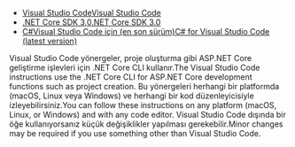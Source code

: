 * [<span data-ttu-id="6f99b-101">Visual Studio Code</span><span class="sxs-lookup"><span data-stu-id="6f99b-101">Visual Studio Code</span></span>](https://code.visualstudio.com/download)
* [<span data-ttu-id="6f99b-102">.NET Core SDK 3,0</span><span class="sxs-lookup"><span data-stu-id="6f99b-102">.NET Core SDK 3.0</span></span>](https://dotnet.microsoft.com/download/dotnet-core/3.0)
* [<span data-ttu-id="6f99b-103">C#Visual Studio Code için (en son sürüm)</span><span class="sxs-lookup"><span data-stu-id="6f99b-103">C# for Visual Studio Code (latest version)</span></span>](https://marketplace.visualstudio.com/items?itemName=ms-vscode.csharp)

<span data-ttu-id="6f99b-104">Visual Studio Code yönergeler, proje oluşturma gibi ASP.NET Core geliştirme işlevleri için .NET Core CLI kullanır.</span><span class="sxs-lookup"><span data-stu-id="6f99b-104">The Visual Studio Code instructions use the .NET Core CLI for ASP.NET Core development functions such as project creation.</span></span> <span data-ttu-id="6f99b-105">Bu yönergeleri herhangi bir platformda (macOS, Linux veya Windows) ve herhangi bir kod düzenleyicisiyle izleyebilirsiniz.</span><span class="sxs-lookup"><span data-stu-id="6f99b-105">You can follow these instructions on any platform (macOS, Linux, or Windows) and with any code editor.</span></span> <span data-ttu-id="6f99b-106">Visual Studio Code dışında bir öğe kullanıyorsanız küçük değişiklikler yapılması gerekebilir.</span><span class="sxs-lookup"><span data-stu-id="6f99b-106">Minor changes may be required if you use something other than Visual Studio Code.</span></span>

